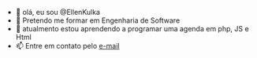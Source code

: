 - 👋 olá, eu sou @EllenKulka
- 👀 Pretendo me formar em Engenharia de Software 
- 🌱 atualmento estou aprendendo a programar uma agenda em php, JS e Html
- 📫 Entre em contato pelo [e-mail](ellennayarakulka2004@gmail.com)
<!---
EllenKulka/EllenKulka is a ✨ special ✨ repository because its `README.md` (this file) appears on your GitHub profile.
You can click the Preview link to take a look at your changes.
--->
